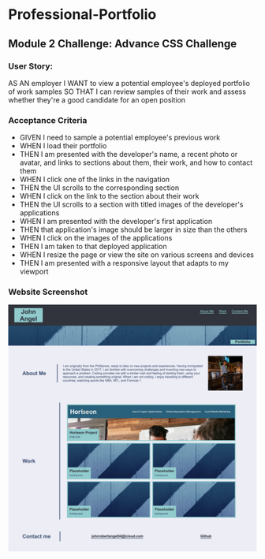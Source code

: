 # Professional-Portfolio

## Module 2 Challenge: Advance CSS Challenge

### User Story:

<p> AS AN employer
I WANT to view a potential employee's deployed portfolio of work samples
SO THAT I can review samples of their work and assess whether they're a good candidate for an open position </p>

### Acceptance Criteria 

<ul> 
<li> GIVEN I need to sample a potential employee's previous work</li>
<li>WHEN I load their portfolio</li>
<li>THEN I am presented with the developer's name, a recent photo or avatar, and links to sections about them, their work, and how to contact them</li>
<li>WHEN I click one of the links in the navigation</li>
<li>THEN the UI scrolls to the corresponding section</li>
<li>WHEN I click on the link to the section about their work</li>
<li>THEN the UI scrolls to a section with titled images of the developer's applications</li>
<li>WHEN I am presented with the developer's first application</li>
<li>THEN that application's image should be larger in size than the others</li>
<li>WHEN I click on the images of the applications</li>
<li>THEN I am taken to that deployed application</li>
<li>WHEN I resize the page or view the site on various screens and devices</li>
<li>THEN I am presented with a responsive layout that adapts to my viewport</li>
</ul>

### Website Screenshot
<img src="./assets/images/websitescreenshot.jpg"
alt="screenshot of website" />